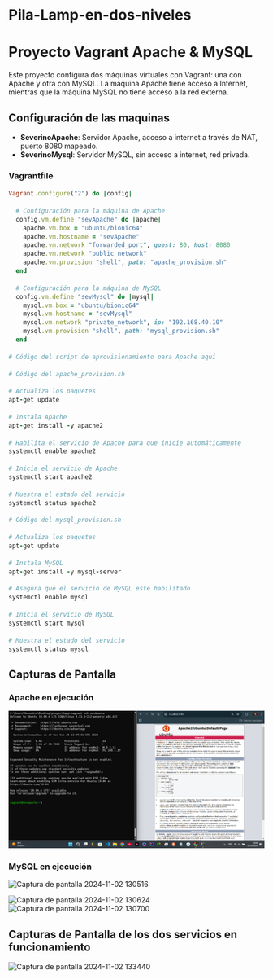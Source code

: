# Pila-Lamp-en-dos-niveles
# Proyecto Vagrant Apache & MySQL

Este proyecto configura dos máquinas virtuales con Vagrant: una con Apache y otra con MySQL. La máquina Apache tiene acceso a Internet, mientras que la máquina MySQL no tiene acceso a la red externa.

## Configuración de las maquinas

- **SeverinoApache**: Servidor Apache, acceso a internet a través de NAT, puerto 8080 mapeado.
- **SeverinoMysql**: Servidor MySQL, sin acceso a internet, red privada.

### Vagrantfile
```ruby
Vagrant.configure("2") do |config|

  # Configuración para la máquina de Apache
  config.vm.define "sevApache" do |apache|
    apache.vm.box = "ubuntu/bionic64"
    apache.vm.hostname = "sevApache"
    apache.vm.network "forwarded_port", guest: 80, host: 8080
    apache.vm.network "public_network"
    apache.vm.provision "shell", path: "apache_provision.sh"
  end

  # Configuración para la máquina de MySQL
  config.vm.define "sevMysql" do |mysql|
    mysql.vm.box = "ubuntu/bionic64"
    mysql.vm.hostname = "sevMysql"
    mysql.vm.network "private_network", ip: "192.168.40.10"
    mysql.vm.provision "shell", path: "mysql_provision.sh"
  end 

# Código del script de aprovisionamiento para Apache aquí

# Código del apache_provision.sh

# Actualiza los paquetes
apt-get update

# Instala Apache
apt-get install -y apache2

# Habilita el servicio de Apache para que inicie automáticamente
systemctl enable apache2

# Inicia el servicio de Apache
systemctl start apache2

# Muestra el estado del servicio
systemctl status apache2

# Código del mysql_provision.sh 

# Actualiza los paquetes
apt-get update

# Instala MySQL
apt-get install -y mysql-server

# Asegúra que el servicio de MySQL esté habilitado
systemctl enable mysql

# Inicia el servicio de MySQL
systemctl start mysql

# Muestra el estado del servicio
systemctl status mysql
```

## Capturas de Pantalla

### Apache en ejecución
![Apache en ejecución](Apache.png)

### MySQL en ejecución
![Captura de pantalla 2024-11-02 130516](https://github.com/user-attachments/assets/28bbb187-b8bb-4552-9db0-bc4c8d8e5e50)

![Captura de pantalla 2024-11-02 130624](https://github.com/user-attachments/assets/f7b73966-db85-4584-b62a-2f9043e270c0)
![Captura de pantalla 2024-11-02 130700](https://github.com/user-attachments/assets/c5edb394-0cca-4bab-bc7b-c15f1bf53089)

## Capturas de Pantalla de los dos servicios en funcionamiento
![Captura de pantalla 2024-11-02 133440](https://github.com/user-attachments/assets/3859c100-b508-4399-b929-792b3ef7ca21)







